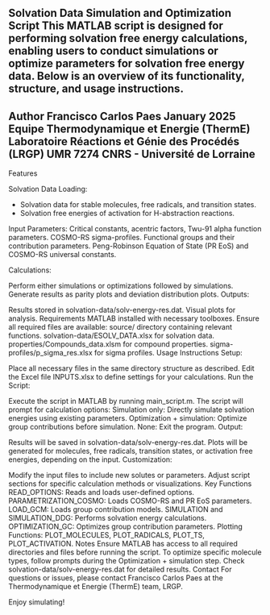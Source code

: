 Solvation Data Simulation and Optimization Script
This MATLAB script is designed for performing solvation free energy calculations, enabling users to conduct simulations or optimize parameters for solvation free energy data. 
Below is an overview of its functionality, structure, and usage instructions.
---------------------------------------
Author
Francisco Carlos Paes
January 2025
Equipe Thermodynamique et Energie (ThermE)
Laboratoire Réactions et Génie des Procédés (LRGP)
UMR 7274 CNRS - Université de Lorraine
---------------------------------------
Features

Solvation Data Loading:
  - Solvation data for stable molecules, free radicals, and transition states.
  - Solvation free energies of activation for H-abstraction reactions.
  
Input Parameters:
  Critical constants, acentric factors, Twu-91 alpha function parameters.
  COSMO-RS sigma-profiles.
  Functional groups and their contribution parameters.
  Peng-Robinson Equation of State (PR EoS) and COSMO-RS universal constants.

Calculations:

Perform either simulations or optimizations followed by simulations.
Generate results as parity plots and deviation distribution plots.
Outputs:

Results stored in solvation-data/solv-energy-res.dat.
Visual plots for analysis.
Requirements
MATLAB installed with necessary toolboxes.
Ensure all required files are available:
source/ directory containing relevant functions.
solvation-data/ESOLV_DATA.xlsx for solvation data.
properties/Compounds_data.xlsm for compound properties.
sigma-profiles/p_sigma_res.xlsx for sigma profiles.
Usage Instructions
Setup:

Place all necessary files in the same directory structure as described.
Edit the Excel file INPUTS.xlsx to define settings for your calculations.
Run the Script:

Execute the script in MATLAB by running main_script.m.
The script will prompt for calculation options:
Simulation only: Directly simulate solvation energies using existing parameters.
Optimization + simulation: Optimize group contributions before simulation.
None: Exit the program.
Output:

Results will be saved in solvation-data/solv-energy-res.dat.
Plots will be generated for molecules, free radicals, transition states, or activation free energies, depending on the input.
Customization:

Modify the input files to include new solutes or parameters.
Adjust script sections for specific calculation methods or visualizations.
Key Functions
READ_OPTIONS: Reads and loads user-defined options.
PARAMETRIZATION_COSMO: Loads COSMO-RS and PR EoS parameters.
LOAD_GCM: Loads group contribution models.
SIMULATION and SIMULATION_DDG: Performs solvation energy calculations.
OPTIMIZATION_GC: Optimizes group contribution parameters.
Plotting Functions:
PLOT_MOLECULES, PLOT_RADICALS, PLOT_TS, PLOT_ACTIVATION.
Notes
Ensure MATLAB has access to all required directories and files before running the script.
To optimize specific molecule types, follow prompts during the Optimization + simulation step.
Check solvation-data/solv-energy-res.dat for detailed results.
Contact
For questions or issues, please contact Francisco Carlos Paes at the Thermodynamique et Energie (ThermE) team, LRGP.

Enjoy simulating!

